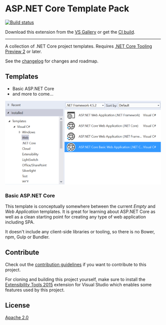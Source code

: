 # ASP.NET Core Template Pack

[![Build status](https://ci.appveyor.com/api/projects/status/87494qumqj3sh13e?svg=true)](https://ci.appveyor.com/project/madskristensen/coretemplatepack)

Download this extension from the [VS Gallery](https://visualstudiogallery.msdn.microsoft.com/31a3eab5-e62b-4030-9226-b5e4c9e1ffb5)
or get the [CI build](http://vsixgallery.com/extension/ae9d6285-3f2a-4cbe-9021-82eb4d8b8c74/).

---------------------------------------

A collection of .NET Core project templates. Requires
[.NET Core Tooling Preview 2](https://www.microsoft.com/net/download#tools)
or later.

See the [changelog](CHANGELOG.md) for changes and roadmap.

## Templates

- Basic ASP.NET Core
- and more to come...

![New project dialog](art/new-project-dialog.png)

### Basic ASP.NET Core
This template is conceptually somewhere between the current _Empty_ and
_Web Application_ templates. It is great for learning about ASP.NET Core
as well as a clean starting point for creating any type of web application
including SPA.

It doesn't include any client-side libraries or tooling, so there is no
Bower, npm, Gulp or Bundler.

## Contribute
Check out the [contribution guidelines](.github/CONTRIBUTING.md)
if you want to contribute to this project.

For cloning and building this project yourself, make sure
to install the
[Extensibility Tools 2015](https://visualstudiogallery.msdn.microsoft.com/ab39a092-1343-46e2-b0f1-6a3f91155aa6)
extension for Visual Studio which enables some features
used by this project.

## License
[Apache 2.0](LICENSE)